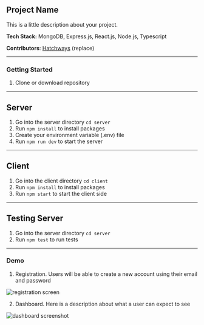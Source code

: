## Project Name

This is a little description about your project.

**Tech Stack:** MongoDB, Express.js, React.js, Node.js, Typescript

**Contributors**: [Hatchways](https://github.com/hatchways) (replace)

---

### Getting Started

1. Clone or download repository

---

## Server

1. Go into the server directory `cd server`
2. Run `npm install` to install packages
3. Create your environment variable (.env) file
4. Run `npm run dev` to start the server

---

## Client

1. Go into the client directory `cd client`
2. Run `npm install` to install packages
3. Run `npm start` to start the client side

---

## Testing Server

1. Go into the server directory `cd server`
2. Run `npm test` to run tests

---

### Demo

1. Registration. Users will be able to create a new account using their email and password

![registration screen](https://user-images.githubusercontent.com/57962457/133823450-aa3e3fc1-fa09-4caf-888b-eb1f09fef832.jpg)

2. Dashboard. Here is a description about what a user can expect to see

![dashboard screenshot](https://user-images.githubusercontent.com/57962457/137535940-abe6d4b6-3dba-41df-8bd8-b4f90ba023e5.jpg)


